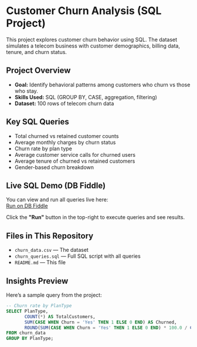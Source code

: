 # Customer Churn Analysis (SQL Project)

This project explores customer churn behavior using SQL. The dataset simulates a telecom business with customer demographics, billing data, tenure, and churn status.

## Project Overview

- **Goal:** Identify behavioral patterns among customers who churn vs those who stay.
- **Skills Used:** SQL (GROUP BY, CASE, aggregation, filtering)
- **Dataset:** 100 rows of telecom churn data

## Key SQL Queries

- Total churned vs retained customer counts
- Average monthly charges by churn status
- Churn rate by plan type
- Average customer service calls for churned users
- Average tenure of churned vs retained customers
- Gender-based churn breakdown

## Live SQL Demo (DB Fiddle)

You can view and run all queries live here:  
[Run on DB Fiddle](https://www.db-fiddle.com/f/c9GkJGRvZKMPK2W7BQEwng/1)

Click the **"Run"** button in the top-right to execute queries and see results.

## Files in This Repository

- `churn_data.csv` — The dataset
- `churn_queries.sql` — Full SQL script with all queries
- `README.md` — This file

## Insights Preview

Here’s a sample query from the project:

```sql
-- Churn rate by PlanType
SELECT PlanType,
       COUNT(*) AS TotalCustomers,
       SUM(CASE WHEN Churn = 'Yes' THEN 1 ELSE 0 END) AS Churned,
       ROUND(SUM(CASE WHEN Churn = 'Yes' THEN 1 ELSE 0 END) * 100.0 / COUNT(*), 2) AS ChurnRatePercent
FROM churn_data
GROUP BY PlanType;

